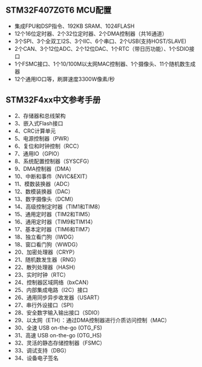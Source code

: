## STM32F407ZGT6 MCU配置

- 集成FPU和DSP指令、192KB SRAM、1024FLASH
- 12个16位定时器、2个32位定时器、2个DMA控制器（共16通道）
- 3个SPI、3个全双工I2S、3个IIC、6个串口、2个USB(支持HOST/SLAVE)
- 2个CAN、3个12位ADC、2个12位DAC、1个RTC（带日历功能）、1个SDIO接口
- 1个FSMC接口、1个10/100M以太网MAC控制器、1个摄像头、11个随机数生成器
- 12个通用IO口等，刷屏速度3300W像素/秒

## STM32F4xx中文参考手册

- 2、存储器和总线架构
- 3、嵌入式Flash接口
- 4、CRC计算单元
- 5、电源控制器（PWR）
- 6、复位和时钟控制（RCC）
- 7、通用IO（GPIO）
- 8、系统配置控制器（SYSCFG）
- 9、DMA控制器（DMA）
- 10、中断和事件（NVIC&EXIT）
- 11、模数装换器（ADC）
- 12、数模装换器（DAC）
- 13、数字摄像头（DCMI）
- 14、高级控制定时器（TIM1和TIM8）
- 15、通用定时器（TIM2和TIM5）
- 16、通用定时器（TIM9和TIM14）
- 17、基本定时器（TIM6和TIM7）
- 18、独立看门狗（IWDG）
- 18、窗口看门狗（WWDG）
- 20、加密处理器（CRYP）
- 21、随机数发生器（RNG）
- 22、散列处理器（HASH）
- 23、实时时钟（RTC）
- 24、控制器区域网络（bxCAN）
- 25、内部集成电路（I2C）接口
- 26、通用同步异步收发器（USART）
- 27、串行外设接口（SPI）
- 28、安全数字输入输出接口（SDIO）
- 29、以太网（ETH）：通过DMA控制器进行介质访问控制（MAC）
- 30、全速 USB on-the-go (OTG_FS)
- 31、高速 USB on-the-go (OTG_HS)
- 32、灵活的静态存储控制器（FSMC）
- 33、调试支持（DBG）
- 34、设备电子签名
